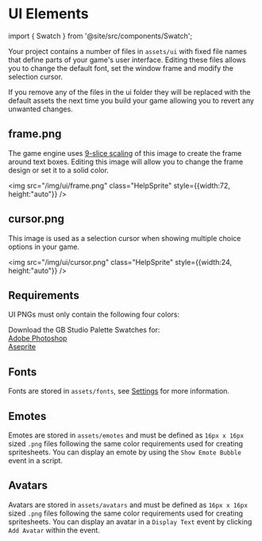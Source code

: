 # UI Elements

import { Swatch } from '@site/src/components/Swatch';

Your project contains a number of files in `assets/ui` with fixed file names that define parts of your game's user interface. Editing these files allows you to change the default font, set the window frame and modify the selection cursor.

If you remove any of the files in the ui folder they will be replaced with the default assets the next time you build your game allowing you to revert any unwanted changes.

## frame.png

The game engine uses [9-slice scaling](https://en.wikipedia.org/wiki/9-slice_scaling) of this image to create the frame around text boxes. Editing this image will allow you to change the frame design or set it to a solid color.

<img src="/img/ui/frame.png" class="HelpSprite" style={{width:72, height:"auto"}} />

## cursor.png

This image is used as a selection cursor when showing multiple choice options in your game.

<img src="/img/ui/cursor.png" class="HelpSprite" style={{width:24, height:"auto"}} />

## Requirements

UI PNGs must only contain the following four colors:

<Swatch color="#071821" />
<Swatch color="#306850" />
<Swatch color="#86c06c" />
<Swatch color="#e0f8cf" />

Download the GB Studio Palette Swatches for:  
[Adobe Photoshop](/assets/swatches/gb-studio-photoshop.aco)  
[Aseprite](/assets/swatches/gb-studio-aseprite.aseprite)  

## Fonts

Fonts are stored in `assets/fonts`, see [Settings](/docs/settings/#ui-elements--fonts) for more information.

## Emotes

Emotes are stored in `assets/emotes` and must be defined as `16px x 16px` sized `.png` files following the same color requirements used for creating spritesheets. You can display an emote by using the `Show Emote Bubble` event in a script.

## Avatars

Avatars are stored in `assets/avatars` and must be defined as `16px x 16px` sized `.png` files following the same color requirements used for creating spritesheets. You can display an avatar in a `Display Text` event by clicking `Add Avatar` within the event.
